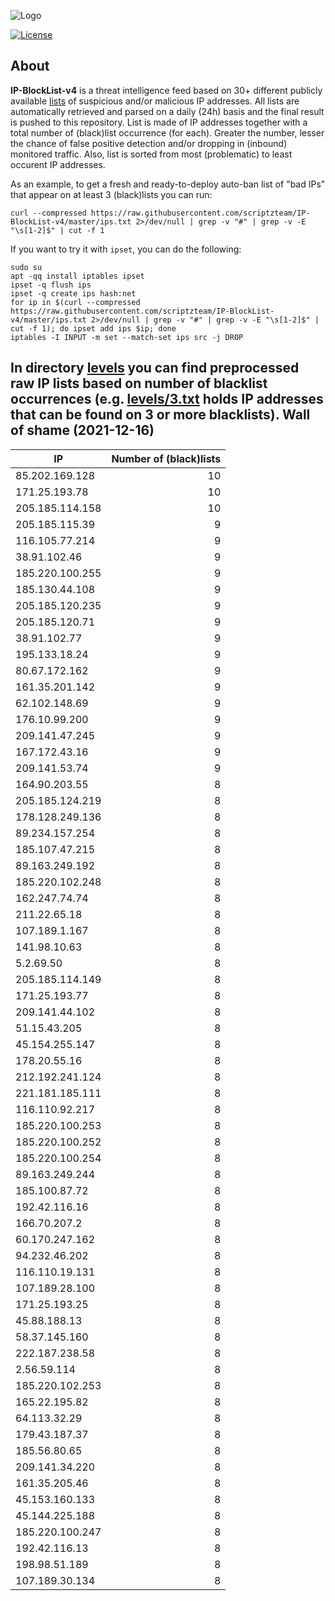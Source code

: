 ![Logo](https://i.imgur.com/PyKLAe7.png)

[![License](https://img.shields.io/badge/license-The_Unlicense-red.svg)](https://unlicense.org/)

About
----

**IP-BlockList-v4** is a threat intelligence feed based on 30+ different publicly available [lists](https://github.com/stamparm/maltrail) of suspicious and/or malicious IP addresses. All lists are automatically retrieved and parsed on a daily (24h) basis and the final result is pushed to this repository. List is made of IP addresses together with a total number of (black)list occurrence (for each). Greater the number, lesser the chance of false positive detection and/or dropping in (inbound) monitored traffic. Also, list is sorted from most (problematic) to least occurent IP addresses.

As an example, to get a fresh and ready-to-deploy auto-ban list of "bad IPs" that appear on at least 3 (black)lists you can run:

```
curl --compressed https://raw.githubusercontent.com/scriptzteam/IP-BlockList-v4/master/ips.txt 2>/dev/null | grep -v "#" | grep -v -E "\s[1-2]$" | cut -f 1
```

If you want to try it with `ipset`, you can do the following:

```
sudo su
apt -qq install iptables ipset
ipset -q flush ips
ipset -q create ips hash:net
for ip in $(curl --compressed https://raw.githubusercontent.com/scriptzteam/IP-BlockList-v4/master/ips.txt 2>/dev/null | grep -v "#" | grep -v -E "\s[1-2]$" | cut -f 1); do ipset add ips $ip; done
iptables -I INPUT -m set --match-set ips src -j DROP
```

In directory [levels](levels) you can find preprocessed raw IP lists based on number of blacklist occurrences (e.g. [levels/3.txt](levels/3.txt) holds IP addresses that can be found on 3 or more blacklists).
Wall of shame (2021-12-16)
----

|IP|Number of (black)lists|
|---|--:|
85.202.169.128|10
171.25.193.78|10
205.185.114.158|10
205.185.115.39|9
116.105.77.214|9
38.91.102.46|9
185.220.100.255|9
185.130.44.108|9
205.185.120.235|9
205.185.120.71|9
38.91.102.77|9
195.133.18.24|9
80.67.172.162|9
161.35.201.142|9
62.102.148.69|9
176.10.99.200|9
209.141.47.245|9
167.172.43.16|9
209.141.53.74|9
164.90.203.55|8
205.185.124.219|8
178.128.249.136|8
89.234.157.254|8
185.107.47.215|8
89.163.249.192|8
185.220.102.248|8
162.247.74.74|8
211.22.65.18|8
107.189.1.167|8
141.98.10.63|8
5.2.69.50|8
205.185.114.149|8
171.25.193.77|8
209.141.44.102|8
51.15.43.205|8
45.154.255.147|8
178.20.55.16|8
212.192.241.124|8
221.181.185.111|8
116.110.92.217|8
185.220.100.253|8
185.220.100.252|8
185.220.100.254|8
89.163.249.244|8
185.100.87.72|8
192.42.116.16|8
166.70.207.2|8
60.170.247.162|8
94.232.46.202|8
116.110.19.131|8
107.189.28.100|8
171.25.193.25|8
45.88.188.13|8
58.37.145.160|8
222.187.238.58|8
2.56.59.114|8
185.220.102.253|8
165.22.195.82|8
64.113.32.29|8
179.43.187.37|8
185.56.80.65|8
209.141.34.220|8
161.35.205.46|8
45.153.160.133|8
45.144.225.188|8
185.220.100.247|8
192.42.116.13|8
198.98.51.189|8
107.189.30.134|8
